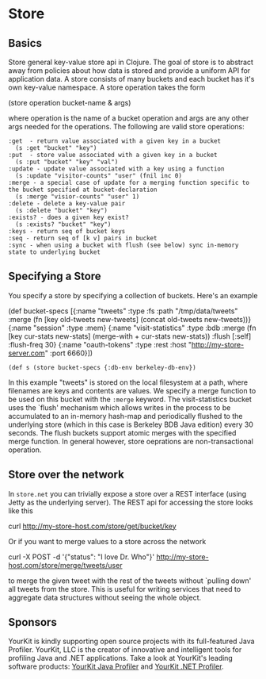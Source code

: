 # Store 

## Basics

Store general key-value store api in Clojure. The goal of store is to abstract away from policies about how data is stored and provide a uniform API for application data. A store consists of many buckets and each bucket has it's own key-value namespace. A store operation takes the form 

  (store operation bucket-name & args)

where operation is the name of a bucket operation and args are any other args needed for the operations. The following are valid store operations:

    :get  - return value associated with a given key in a bucket 
      (s :get "bucket" "key") 
    :put  - store value associated with a given key in a bucket 
      (s :put "bucket" "key" "val")
    :update - update value associated with a key using a function 
      (s :update "visitor-counts" "user" (fnil inc 0)
    :merge - a special case of update for a merging function specific to the bucket specified at bucket-declaration 
      (s :merge "visior-counts" "user" 1)
    :delete - delete a key-value pair 
      (s :delete "bucket" "key")
    :exists? - does a given key exist? 
      (s :exists? "bucket" "key")
    :keys - return seq of bucket keys
    :seq - return seq of [k v] pairs in bucket
    :sync - when using a bucket with flush (see below) sync in-memory state to underlying bucket
   
## Specifying a Store

You specify a store by specifying a collection of buckets. Here's an example

  (def bucket-specs
    [{:name "tweets"
      :type :fs
      :path "/tmp/data/tweets"
      :merge (fn [key old-tweets new-tweets] (concat old-tweets new-tweets))}
     {:name "session"
      :type :mem}
     {:name "visit-statistics"
      :type :bdb
      :merge (fn [key cur-stats new-stats] (merge-with + cur-stats new-stats))
      :flush [:self]
      :flush-freq 30}
     {:name "oauth-tokens"
      :type :rest
      :host "http://my-store-server.com"
      :port 6660}])

    (def s (store bucket-specs {:db-env berkeley-db-env})

In this example "tweets" is stored on the local filesystem at a path, where filenames are keys and contents are values. We specify a merge function to be used on this bucket with the <code>:merge</code> keyword. The visit-statistics bucket uses the `flush' mechanism which allows writes in the process to be accumulated to an in-memory hash-map and periodically flushed to the underlying store (which in this case is Berkeley BDB Java edition) every 30 seconds. The flush buckets support atomic merges with the specified merge function. In general however, store oeprations are  non-transactional operation.

##  Store over the network

In <code>store.net</code> you can trivially expose a store over a REST interface (using Jetty as the underlying server). The REST api for accessing the store looks like this

   curl http://my-store-host.com/store/get/bucket/key

Or if you want to merge values to a store across the network 

   curl -X POST -d '{"status": "I love Dr. Who"}' http://my-store-host.com/store/merge/tweets/user

to merge the given tweet with the rest of the tweets without `pulling down' all tweets from the store. This is useful for writing services that need to aggregate data structures without seeing the whole object. 



## Sponsors

YourKit is kindly supporting open source projects with its full-featured Java Profiler.
YourKit, LLC is the creator of innovative and intelligent tools for profiling
Java and .NET applications. Take a look at YourKit's leading software products:
[YourKit Java Profiler](http://www.yourkit.com/java/profiler/index.jsp) and
[YourKit .NET Profiler](http://www.yourkit.com/.net/profiler/index.jsp).